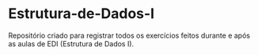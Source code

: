# Estrutura-de-Dados-I
Repositório criado para registrar todos os exercícios feitos durante e após as aulas de EDI (Estrutura de Dados I).
